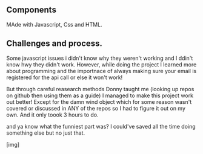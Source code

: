 ## Components

MAde with Javascript, Css and HTML.

## Challenges and process.

Some javascript issues i didn't know why they weren't working and I ddin't know hwy they didn't work.
However, while doing the project I learned more about programming and the importnace of always making sure your email is  registered for the api call or else it won't work!

But through careful reasearch methods Donny taught me (looking up repos on github then using them as a guide) I managed to make this project work out better! Except for the damn wind object which for some reason wasn't covered or discussed in ANY of the repos so I had to figure it out on my own. And it only toook 3 hours to do.

and ya know what the funniest part was? I could've saved all the time doing something else but no just that.


[img]